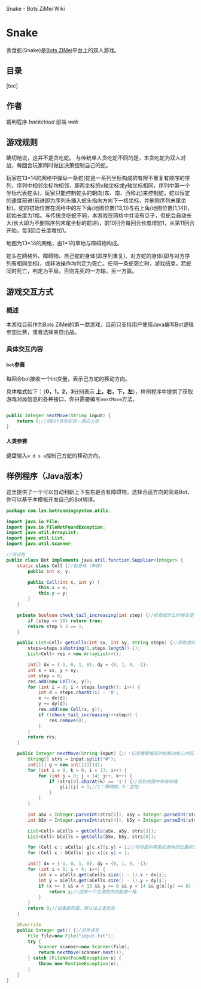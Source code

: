 Snake - Bots ZiMei Wiki       

Snake
=====

贪食蛇(Snake)是[Bots ZiMei](https://www.zimei.fun )平台上的双人游戏。

目录
--

[toc]

作者
--

裁判程序 _backcloud_ 前端 _web_

游戏规则
----

确切地说，这并不是贪吃蛇。 与传统单人贪吃蛇不同的是，本贪吃蛇为双人对战，每回合玩家同时做出决策控制自己的蛇。

玩家在13\*14的网格中操纵一条蛇(蛇是一系列坐标构成的有限不重复有顺序的序列，序列中相邻坐标均相邻，即两坐标的x轴坐标或y轴坐标相同，序列中第一个坐标代表蛇头)，玩家只能控制蛇头的朝向(东、南、西和北)来控制蛇。蛇以恒定的速度前进(前进即为序列头插入蛇头指向方向下一格坐标，并删除序列末尾坐标)。蛇的初始位置在网格中的左下角(地图位置\[13,1\])与右上角(地图位置\[1,14\])，初始长度为1格。与传统贪吃蛇不同，本游戏在网格中并没有豆子，但蛇会自动长大(长大即为不删除序列末尾坐标的前进)，前10回合每回合长度增加1，从第11回合开始，每3回合长度增加1。

地图为13\*14的网格，由1\*1的草地与障碍物构成。

蛇头在网格外、障碍物、自己蛇的身体(即序列重复)、对方蛇的身体(即与对方序列有相同坐标)，或非法操作均判定为死亡。任何一条蛇死亡时，游戏结束。若蛇同时死亡，判定为平局，否则先死的一方输，另一方赢。

游戏交互方式
------

### 概述

本游戏目前作为Bots ZiMei的第一款游戏，目前只支持用户使用Java编写Bot逻辑参加比赛，或者选择亲自出战。

### 具体交互内容

#### `bot`参赛

每回合bot接收一个int变量，表示己方蛇的移动方向。

具体格式如下：（**0，1，2，3**分别表示 **上，右，下，左**），样例程序中提供了获取游戏对局信息的各种接口，你只需要编写`nextMove`方法。

```java

public Integer nextMove(String input) {
    return 0;//则Bot贪吃蛇将一直向上走
}
```

#### 人类参赛

键盘输入`w d s a`控制己方蛇的移动方向。

样例程序（Java版本）
-----------

这里提供了一个可以自动判断上下左右是否有障碍物，选择合适方向的简易Bot，你可以基于本模板开发自己的Bot程序。

```java
package com.lxs.botrunningsystem.utils;

import java.io.File;
import java.io.FileNotFoundException;
import java.util.ArrayList;
import java.util.List;
import java.util.Scanner;

//测试用
public class Bot implements java.util.function.Supplier<Integer> {
    static class Cell {//蛇身体（单格）
        public int x, y;

        public Cell(int x, int y) {
            this.x = x;
            this.y = y;
        }
    }

    private boolean check_tail_increasing(int step) {//检查蛇什么时候会变长
        if (step <= 10) return true;
        return step % 3 == 1;
    }

    public List<Cell> getCells(int sx, int sy, String steps) {//获取游戏中两条蛇的身体位置
        steps=steps.substring(1,steps.length()-1);
        List<Cell> res = new ArrayList<>();

        int[] dx = {-1, 0, 1, 0}, dy = {0, 1, 0, -1};
        int x = sx, y = sy;
        int step = 0;
        res.add(new Cell(x, y));
        for (int i = 0; i < steps.length(); i++) {
            int d = steps.charAt(i) - '0';
            x += dx[d];
            y += dy[d];
            res.add(new Cell(x, y));
            if (!check_tail_increasing(++step)) {
                res.remove(0);
            }
        }
        return res;
    }

    public Integer nextMove(String input) {//！玩家需要编写的蛇移动核心代码
        String[] strs = input.split("#");
        int[][] g = new int[13][14];
        for (int i = 0, k = 0; i < 13; i++) {
            for (int j = 0; j < 14; j++, k++) {
                if (strs[0].charAt(k) == '1') {//找到地图中所有的墙
                    g[i][j] = 1;//1：障碍物，0：空地
                }
            }
        }

        int aSx = Integer.parseInt(strs[1]), aSy = Integer.parseInt(strs[2]);
        int bSx = Integer.parseInt(strs[4]), bSy = Integer.parseInt(strs[5]);

        List<Cell> aCells = getCells(aSx, aSy, strs[3]);
        List<Cell> bCells = getCells(bSx, bSy, strs[6]);

        for (Cell c : aCells) g[c.x][c.y] = 1;//将地图中两条蛇身体的位置标记成障碍物
        for (Cell c : bCells) g[c.x][c.y] = 1;

        int[] dx = {-1, 0, 1, 0}, dy = {0, 1, 0, -1};
        for (int i = 0; i < 4; i++) {
            int x = aCells.get(aCells.size() - 1).x + dx[i];
            int y = aCells.get(aCells.size() - 1).y + dy[i];
            if (x >= 0 && x < 13 && y >= 0 && y < 14 && g[x][y] == 0) {
                return i;//选择一个合法的方向前进一格
            }
        }
        return 0;//如果是死路，默认往上走自杀
    }

    @Override
    public Integer get() {//文件读写
        File file=new File("input.txt");
        try {
            Scanner scanner=new Scanner(file);
            return nextMove(scanner.next());
        } catch (FileNotFoundException e) {
            throw new RuntimeException(e);
        }
    }
}

```
